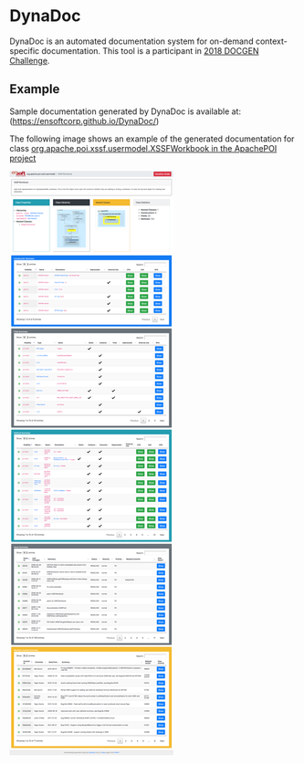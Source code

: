 # DynaDoc
DynaDoc is an automated documentation system for on-demand context-specific documentation. This tool is a participant in [2018 DOCGEN Challenge](https://dysdoc.github.io).

## Example
Sample documentation generated by DynaDoc is available at: (https://ensoftcorp.github.io/DynaDoc/)

The following image shows an example of the generated documentation for class [org.apache.poi.xssf.usermodel.XSSFWorkbook in the ApachePOI project](https://github.com/apache/poi/blob/REL_3_17_FINAL/src/ooxml/java/org/apache/poi/xssf/usermodel/XSSFWorkbook.java)


![alt text](/example/example-docs-for-XSSFWorkbook.png)
